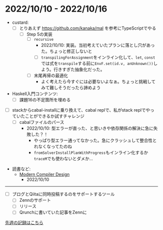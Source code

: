 # 2022/10/10 - 2022/10/16

- custard:
    - [ ] とりあえず <https://github.com/kanaka/mal> を参考にTypeScriptでやる
        - [ ] Step 5の実装
            - [ ] `recursive`
                - 2022/10/10: 実装。当初考えていたプランに落とし穴があった。ちょっと修正しないと
                - [ ] `transpilingForAssignment`をインライン化して、`let`, `const`では式を`transpile`する前に`EnvF.set(id.v, anUnknown())`しよう。行きすぎた抽象化だった。
            - [ ] 末尾再帰の最適化
                - よく考えたら今すぐには必要ないよなぁ。ちょっと挑戦してみて難しそうだったら諦めよう
- Haskell入門コンテンツ:
    - [ ] 課題16の不足箇所を埋める
- [ ] stackからcabal-installに乗り換えて、cabal replで、私がstack replでやっていたことができるか試すチャレンジ
    - [ ] cabalファイルのパース
        - 2022/10/10: 型エラーが直った、と思いきや依存関係の解決に急に失敗した？！
            - やっぱり型エラー通ってなかった。急にクラッシュして整合性とれなくなってたのね
            - `fromSolverInstallPlanWithProgress`もインライン化するか`traceM`でも使わないとダメか...
- 読書など:
    - [Modern Compiler Design](https://www.springer.com/jp/book/9781461446989)
        - 2022/10/10

------

- [ ] ブログとQiitaに同時投稿するのをサポートするツール
    - [ ] Zennのサポート
    - [ ] リリース
    - [ ] Qrunchに書いていた記事をZennに

[先週の記録はこちら](https://github.com/igrep/daily-commits/blob/cf8d9c4f2be16db0335317d752dbe6b8d07b5d6e/yesterday.md)
